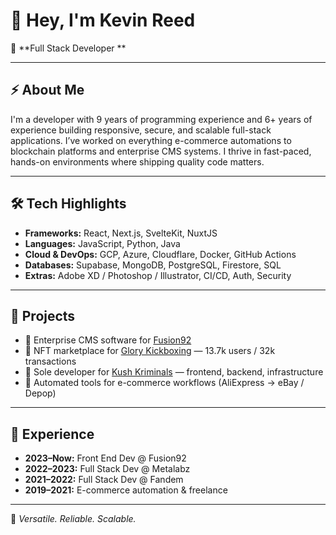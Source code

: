 # 👋 Hey, I'm Kevin Reed

🎯 **Full Stack Developer **  

---

## ⚡ About Me

I'm a developer with 9 years of programming experience and 6+ years of experience building responsive, secure, and scalable full-stack applications. I’ve worked on everything e-commerce automations to blockchain platforms and enterprise CMS systems. I thrive in fast-paced, hands-on environments where shipping quality code matters.

---

## 🛠️ Tech Highlights

- **Frameworks:** React, Next.js, SvelteKit, NuxtJS
- **Languages:** JavaScript, Python, Java 
- **Cloud & DevOps:** GCP, Azure, Cloudflare, Docker, GitHub Actions  
- **Databases:** Supabase, MongoDB, PostgreSQL, Firestore, SQL
- **Extras:** Adobe XD / Photoshop / Illustrator, CI/CD, Auth, Security

---

## 🧠 Projects

- 📰 Enterprise CMS software for [Fusion92](https://fusion92.com/)  
- 🥊 NFT marketplace for [Glory Kickboxing](https://glorykickboxing.com/) — 13.7k users / 32k transactions  
- 🧪 Sole developer for [Kush Kriminals](https://www.kushkriminals.com/) — frontend, backend, infrastructure  
- 🛒 Automated tools for e-commerce workflows (AliExpress → eBay / Depop)

---

## 🧩 Experience

- **2023–Now:** Front End Dev @ Fusion92  
- **2022–2023:** Full Stack Dev @ Metalabz  
- **2021–2022:** Full Stack Dev @ Fandem  
- **2019–2021:** E-commerce automation & freelance

---

🧰 *Versatile. Reliable. Scalable.*
